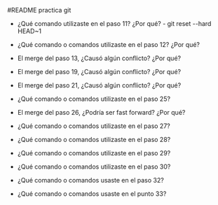 #README practica git

- ¿Qué comando utilizaste en el paso 11? ¿Por qué? - git reset --hard HEAD~1

- ¿Qué comando o comandos utilizaste en el paso 12? ¿Por qué?

- El merge del paso 13, ¿Causó algún conflicto? ¿Por qué?

- El merge del paso 19, ¿Causó algún conflicto? ¿Por qué?

- El merge del paso 21, ¿Causó algún conflicto? ¿Por qué?

- ¿Qué comando o comandos utilizaste en el paso 25?

- El merge del paso 26, ¿Podría ser fast forward? ¿Por qué?

- ¿Qué comando o comandos utilizaste en el paso 27?

- ¿Qué comando o comandos utilizaste en el paso 28?

- ¿Qué comando o comandos utilizaste en el paso 29?

- ¿Qué comando o comandos utilizaste en el paso 30?

- ¿Qué comando o comandos usaste en el paso 32?

- ¿Qué comando o comandos usaste en el punto 33?

